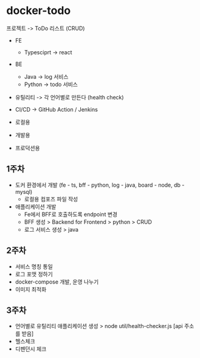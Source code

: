 # docker-todo

프로젝트 -> ToDo 리스트 (CRUD)

* FE
    * Typesciprt -> react
* BE
    * Java -> log 서비스
    * Python -> todo 서비스
* 유틸리티 -> 각 언어별로 만든다 (health check)
* CI/CD -> GitHub Action / Jenkins

* 로컬용
* 개발용
* 프로덕션용

## 1주차

* 도커 환경에서 개발 (fe - ts, bff - python, log - java, board - node, db - mysql)
    * 로컬용 컴포즈 파일 작성
* 애플리케이션 개발
    * Fe에서 BFF로 호출하도록 endpoint 변경
    * BFF 생성 > Backend for Frontend > python > CRUD
    * 로그 서비스 생성 > java

## 2주차

* 서비스 명칭 통일
* 로그 포맷 정하기
* docker-compose 개발, 운영 나누기
* 이미지 최적화

## 3주차

* 언어별로 유틸리티 애플리케이션 생성 > node util/health-checker.js [api 주소를 받음]
* 헬스체크
* 디펜던시 체크
